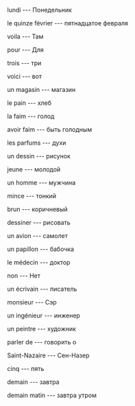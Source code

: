 lundi --- Понедельник



le quinze février --- пятнадцатое февраля



voila --- Там



pour --- Для



trois --- три



voici --- вот



un magasin --- магазин



le pain --- хлеб



la faim --- голод



avoir faim --- быть голодным



les parfums --- духи



un dessin --- рисунок



jeune --- молодой



un homme --- мужчина



mince --- тонкий



brun --- коричневый



dessiner --- рисовать



un avion --- самолет



un papillon --- бабочка



le médecin --- доктор



non --- Нет



un écrivain --- писатель



monsieur --- Сэр



un ingénieur --- инженер



un peintre --- художник



parler de --- говорить о



Saint-Nazaire --- Сен-Назер



cinq --- пять



demain --- завтра



demain matin --- завтра утром


